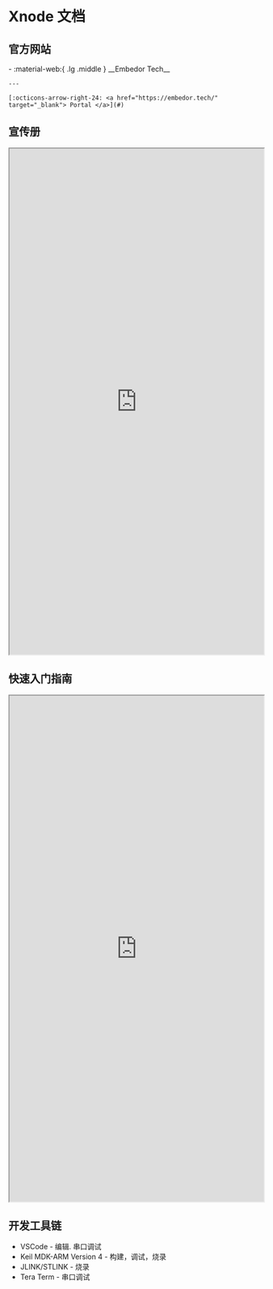 # Xnode 文档

## 官方网站
<div class="grid cards" markdown>
-   :material-web:{ .lg .middle } __Embedor Tech__

    ---

    [:octicons-arrow-right-24: <a href="https://embedor.tech/" target="_blank"> Portal </a>](#)

</div>

## 宣传册
<iframe src="http://www.cuishuaiwen.com:7500/DEV/XNODE/XNODE-DOCS/Xnode_Brochure.pdf" width="100%" height="1000px"></iframe>

## 快速入门指南
<iframe src="http://www.cuishuaiwen.com:7500/DEV/XNODE/XNODE-DOCS/Xnode_Quickstart_Guide.pdf" width="100%" height="1000px"></iframe>

## 开发工具链
- VSCode - 编辑. 串口调试
- Keil MDK-ARM Version 4 - 构建，调试，烧录
- JLINK/STLINK - 烧录
- Tera Term - 串口调试